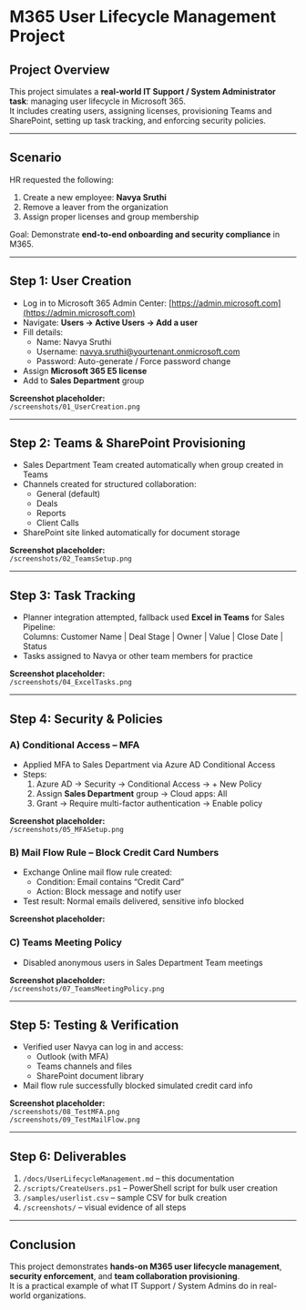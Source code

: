 # M365 User Lifecycle Management Project

## Project Overview
This project simulates a **real-world IT Support / System Administrator task**: managing user lifecycle in Microsoft 365.  
It includes creating users, assigning licenses, provisioning Teams and SharePoint, setting up task tracking, and enforcing security policies.

---

## Scenario
HR requested the following:  
1. Create a new employee: **Navya Sruthi**  
2. Remove a leaver from the organization  
3. Assign proper licenses and group membership  

Goal: Demonstrate **end-to-end onboarding and security compliance** in M365.

---

## Step 1: User Creation
- Log in to Microsoft 365 Admin Center: [https://admin.microsoft.com](https://admin.microsoft.com)  
- Navigate: **Users → Active Users → Add a user**  
- Fill details:
  - Name: Navya Sruthi  
  - Username: navya.sruthi@yourtenant.onmicrosoft.com  
  - Password: Auto-generate / Force password change  
- Assign **Microsoft 365 E5 license**  
- Add to **Sales Department** group  

**Screenshot placeholder:**  
`/screenshots/01_UserCreation.png`

---

## Step 2: Teams & SharePoint Provisioning
- Sales Department Team created automatically when group created in Teams  
- Channels created for structured collaboration:
  - General (default)  
  - Deals  
  - Reports  
  - Client Calls  
- SharePoint site linked automatically for document storage  

**Screenshot placeholder:**  
`/screenshots/02_TeamsSetup.png`  


---

## Step 3: Task Tracking
- Planner integration attempted, fallback used **Excel in Teams** for Sales Pipeline:  
  Columns: Customer Name | Deal Stage | Owner | Value | Close Date | Status  
- Tasks assigned to Navya or other team members for practice  

**Screenshot placeholder:**  
`/screenshots/04_ExcelTasks.png`

---

## Step 4: Security & Policies
### A) Conditional Access – MFA
- Applied MFA to Sales Department via Azure AD Conditional Access  
- Steps:
  1. Azure AD → Security → Conditional Access → + New Policy  
  2. Assign **Sales Department** group → Cloud apps: All  
  3. Grant → Require multi-factor authentication → Enable policy  

**Screenshot placeholder:**  
`/screenshots/05_MFASetup.png`  

### B) Mail Flow Rule – Block Credit Card Numbers
- Exchange Online mail flow rule created:
  - Condition: Email contains “Credit Card”  
  - Action: Block message and notify user  
- Test result: Normal emails delivered, sensitive info blocked  

**Screenshot placeholder:**  
 

### C) Teams Meeting Policy
- Disabled anonymous users in Sales Department Team meetings  

**Screenshot placeholder:**  
`/screenshots/07_TeamsMeetingPolicy.png`

---

## Step 5: Testing & Verification
- Verified user Navya can log in and access:
  - Outlook (with MFA)  
  - Teams channels and files  
  - SharePoint document library  
- Mail flow rule successfully blocked simulated credit card info  

**Screenshot placeholder:**  
`/screenshots/08_TestMFA.png`  
`/screenshots/09_TestMailFlow.png`

---

## Step 6: Deliverables
1. `/docs/UserLifecycleManagement.md` – this documentation  
2. `/scripts/CreateUsers.ps1` – PowerShell script for bulk user creation  
3. `/samples/userlist.csv` – sample CSV for bulk creation  
4. `/screenshots/` – visual evidence of all steps  

---

## Conclusion
This project demonstrates **hands-on M365 user lifecycle management**, **security enforcement**, and **team collaboration provisioning**.  
It is a practical example of what IT Support / System Admins do in real-world organizations.

